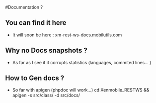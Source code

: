#Documentation ?

## You can find it here

- It will soon be here : xm-rest-ws-docs.mobilutils.com

## Why no Docs snapshots ?

- As far as I see it it corrupts statistics (languages, commited lines... )

## How to Gen docs ?

- So far with apigen (phpdoc will work...)
cd Xenmobile_RESTWS && apigen -s src/class/ -d src/docs/